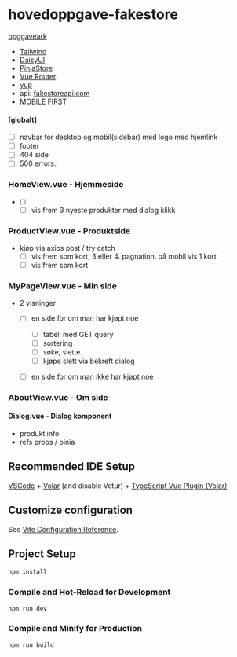 # hovedoppgave-fakestore

[opggaveark](./Nivå%202%20-%20Hoved%20Oppgave.docx)

- [Tailwind](https://tailwindcss.com/)
- [DaisyUI](https://daisyui.com/)
- [PiniaStore](https://pinia.vuejs.org/)
- [Vue Router](https://router.vuejs.org/)
- [yup](https://www.npmjs.com/package/yup)
- api: [fakestoreapi.com](https://fakestoreapi.com/)
- MOBILE FIRST

#### [globalt]

- [ ] navbar for desktop og mobil(sidebar) med logo med hjemlink
- [ ] footer
- [ ] 404 side
- [ ] 500 errors..

### HomeView.vue - Hjemmeside

- [ ] - [ ] vis frem 3 nyeste produkter med dialog klikk

### ProductView.vue - Produktside

- kjøp via axios post / try catch
  - [ ] vis frem som kort, 3 eller 4. pagnation. på mobil vis 1 kort
  - [ ] vis frem som kort

### MyPageView.vue - Min side

- 2 visninger

  - [ ] en side for om man har kjøpt noe

    - [ ] tabell med GET query
    - [ ] sortering
    - [ ] søke, slette.
    - [ ] kjøpe slett via bekreft dialog

  - [ ] en side for om man ikke har kjøpt noe

### AboutView.vue - Om side

#### Dialog.vue - Dialog komponent

- produkt info
- refs props / pinia

## Recommended IDE Setup

[VSCode](https://code.visualstudio.com/) + [Volar](https://marketplace.visualstudio.com/items?itemName=Vue.volar) (and disable Vetur) + [TypeScript Vue Plugin (Volar)](https://marketplace.visualstudio.com/items?itemName=Vue.vscode-typescript-vue-plugin).

## Customize configuration

See [Vite Configuration Reference](https://vitejs.dev/config/).

## Project Setup

```sh
npm install
```

### Compile and Hot-Reload for Development

```sh
npm run dev
```

### Compile and Minify for Production

```sh
npm run build
```
